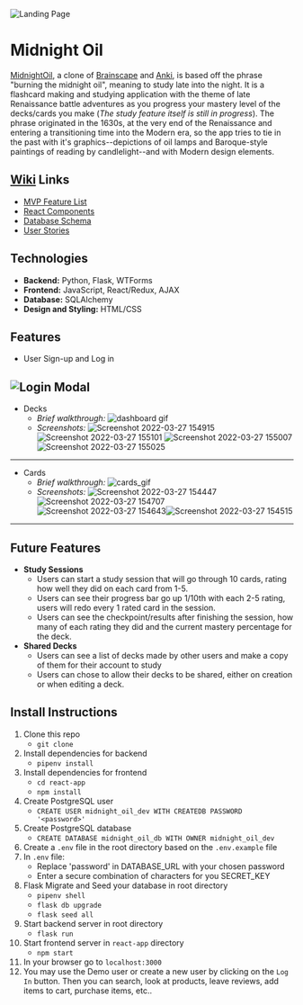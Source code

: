  ![Landing Page](https://user-images.githubusercontent.com/89945390/160303192-652f894a-7515-427d-8d1e-563e12128bdb.png)
 
 
# Midnight Oil

[MidnightOil](https://burn-midnight-oil.herokuapp.com/), a clone of [Brainscape](https://www.brainscape.com/) and [Anki](https://apps.ankiweb.net/), is based off the phrase "burning the midnight oil", meaning to study late into the night. It is a flashcard making and studying application with the theme of late Renaissance battle adventures as you progress your mastery level of the decks/cards you make (*The study feature itself is still in progress*). The phrase originated in the 1630s, at the very end of the Renaissance and entering a transitioning time into the Modern era, so the app tries to tie in the past with it's graphics--depictions of oil lamps and Baroque-style paintings of reading by candlelight--and with Modern design elements. 

## [Wiki](https://github.com/whitnessme/MidnightOil/wiki) Links

 -  [MVP Feature List](https://github.com/whitnessme/MidnightOil/wiki/MVP-Feature-List)
 - [React Components](https://github.com/whitnessme/MidnightOil/wiki/React-Components)
 - [Database Schema](https://github.com/whitnessme/MidnightOil/wiki/Database-Schema)
 - [User Stories](https://github.com/whitnessme/MidnightOil/wiki/User-Stories)

## Technologies

 - **Backend:** Python, Flask, WTForms
 - **Frontend:** JavaScript, React/Redux, AJAX
 - **Database:** SQLAlchemy
 - **Design and Styling:** HTML/CSS

## Features

 - User Sign-up and Log in
  
![Login Modal](https://user-images.githubusercontent.com/89945390/160303251-006cfe61-73e8-4436-bb10-45d140cfa5f7.png)
 -----------------------------
 - Decks
     - *Brief walkthrough:*
![dashboard gif](https://user-images.githubusercontent.com/89945390/160302939-ad41b6dd-9728-437b-99cf-b8adc15bacdd.gif)
    - *Screenshots:*
    ![Screenshot 2022-03-27 154915](https://user-images.githubusercontent.com/89945390/160304572-bf099694-9880-40c6-912d-01a11b59534c.png)
    ![Screenshot 2022-03-27 155101](https://user-images.githubusercontent.com/89945390/160304516-9c2838bf-b068-4e30-9d56-95c6fc5584bb.png)
   ![Screenshot 2022-03-27 155007](https://user-images.githubusercontent.com/89945390/160304535-0a837654-0950-4949-b2cd-74dad0443dd1.png) ![Screenshot 2022-03-27 155025](https://user-images.githubusercontent.com/89945390/160304551-b552d68e-485e-47ed-bda8-81f97890c003.png)    
-----------------------------
 - Cards
     - *Brief walkthrough:*
![cards_gif](https://user-images.githubusercontent.com/89945390/160303601-6c84bd3d-867e-49db-83c8-18a87b1865b2.gif)
    - *Screenshots:*
 ![Screenshot 2022-03-27 154447](https://user-images.githubusercontent.com/89945390/160304701-5f8fdef0-edf4-4158-b6b2-7f1a582b37a2.png)
![Screenshot 2022-03-27 154707](https://user-images.githubusercontent.com/89945390/160304646-6fd20ee1-1e7e-414b-900c-e62bde48fb79.png)
![Screenshot 2022-03-27 154643](https://user-images.githubusercontent.com/89945390/160304641-f83db6da-97dc-4b8d-a9c9-47a6044ef58d.png)![Screenshot 2022-03-27 154515](https://user-images.githubusercontent.com/89945390/160304674-d6a294f8-d49e-445b-8db1-802dba8c98b9.png)

-----------------------------
## Future Features
- **Study Sessions**
    -   Users can start a study session that will go through 10 cards, rating how well they did on each card from 1-5.
    -   Users can see their progress bar go up 1/10th with each 2-5 rating, users will redo every 1 rated card in the session.
    -   Users can see the checkpoint/results after finishing the session, how many of each rating they did and the current mastery percentage for the deck.
- **Shared Decks**
    -   Users can see a list of decks made by other users and make a copy of them for their account to study
    -   Users can chose to allow their decks to be shared, either on creation or when editing a deck.


## Install Instructions

 1. Clone this repo
	 - `git clone`
 2. Install dependencies for backend 
	 - `pipenv install`
 3. Install dependencies for frontend
	 - `cd react-app`
	 - `npm install`
 4. Create PostgreSQL user
	 - `CREATE USER midnight_oil_dev WITH CREATEDB PASSWORD '<password>'`
 5. Create PostgreSQL database
	 - `CREATE DATABASE midnight_oil_db WITH OWNER midnight_oil_dev`
6. Create a `.env` file in the root directory based on the `.env.example` file
7. In `.env` file:
	- Replace 'password' in DATABASE_URL with your chosen password
	- Enter a secure combination of characters for you SECRET_KEY
8. Flask Migrate and Seed your database in root directory
	- `pipenv shell`
	- `flask db upgrade` 
	- `flask seed all`
9. Start backend server in root directory
	- `flask run`  
10. Start frontend server in `react-app` directory
	- `npm start`
11. In your browser go to `localhost:3000`
12. You may use the Demo user or create a new user by clicking on the  `Log In` button. Then you can search, look at products, leave reviews, add items to cart, purchase items, etc..
